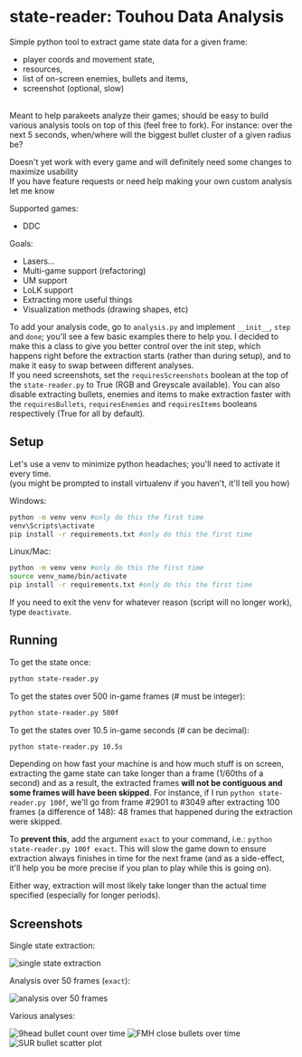 # state-reader: Touhou Data Analysis

Simple python tool to extract game state data for a given frame: 
* player coords and movement state, 
* resources, 
* list of on-screen enemies, bullets and items, 
* screenshot (optional, slow)

<br>Meant to help parakeets analyze their games; should be easy to build various analysis tools on top of this (feel free to fork). For instance: over the next 5 seconds, when/where will the biggest bullet cluster of a given radius be?

Doesn't yet work with every game and will definitely need some changes to maximize usability
<br>If you have feature requests or need help making your own custom analysis let me know

Supported games:
* DDC

Goals:
* Lasers...
* Multi-game support (refactoring)
* UM support
* LoLK support
* Extracting more useful things
* Visualization methods (drawing shapes, etc)

To add your analysis code, go to `analysis.py` and implement `__init__`, `step` and `done`; you'll see a few basic examples there to help you. I decided to make this a class to give you better control over the init step, which happens right before the extraction starts (rather than during setup), and to make it easy to swap between different analyses.
<br>If you need screenshots, set the `requiresScreenshots` boolean at the top of the `state-reader.py` to True (RGB and Greyscale available). You can also disable extracting bullets, enemies and items to make extraction faster with the `requiresBullets`, `requiresEnemies` and `requiresItems` booleans respectively (True for all by default).

## Setup 
Let's use a venv to minimize python headaches; you'll need to activate it every time.
<br>(you might be prompted to install virtualenv if you haven't, it'll tell you how)

Windows:
```bash
python -m venv venv #only do this the first time
venv\Scripts\activate
pip install -r requirements.txt #only do this the first time
```

Linux/Mac:
```bash
python -m venv venv #only do this the first time
source venv_name/bin/activate
pip install -r requirements.txt #only do this the first time
```

If you need to exit the venv for whatever reason (script will no longer work), type `deactivate`.

## Running

To get the state once:
```bash
python state-reader.py
```

To get the states over 500 in-game frames (# must be integer):
```bash
python state-reader.py 500f
```

To get the states over 10.5 in-game seconds (# can be decimal):
```bash
python state-reader.py 10.5s
```

Depending on how fast your machine is and how much stuff is on screen, extracting the game state can take longer than a frame (1/60ths of a second) and as a result, the extracted frames **will not be contiguous and some frames will have been skipped**. For instance, if I run `python state-reader.py 100f`, we'll go from frame #2901 to #3049 after extracting 100 frames (a difference of 148): 48 frames that happened during the extraction were skipped. 

To **prevent this**, add the argument `exact` to your command, i.e.: `python state-reader.py 100f exact`. This will slow the game down to ensure extraction always finishes in time for the next frame (and as a side-effect, it'll help you be more precise if you plan to play while this is going on).

Either way, extraction will most likely take longer than the actual time specified (especially for longer periods).

## Screenshots

Single state extraction:

![single state extraction](https://i.imgur.com/mKAfFJ0.png)

Analysis over 50 frames (`exact`):

![analysis over 50 frames](https://i.imgur.com/voSiS0I.png)

Various analyses:

![9head bullet count over time](https://i.imgur.com/nLY7TPQ.png)
![FMH close bullets over time](https://i.imgur.com/o11hOLC.png)
![SUR bullet scatter plot](https://i.imgur.com/zXazVcT.png)
